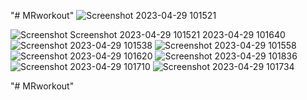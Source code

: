
"# MRworkout" 
![Screenshot 2023-04-29 101521](https://user-images.githubusercontent.com/107384906/235276910-03cff524-0577-4607-be95-faf554b54b5c.png)

![Screenshot 
![Screenshot 2023-04-29 101521](https://user-images.githubusercontent.com/107384906/235276716-7eb0f684-4cc4-4def-953c-e8c986245c07.png)
2023-04-29 101640](https://user-images.githubusercontent.com/107384906/235276697-8d07e371-8c5e-4b90-bcce-3cb85fe8e6e7.png)
![Screenshot 2023-04-29 101538](https://user-images.githubusercontent.com/107384906/235276702-4dd3d8ca-d684-4120-9585-9017e237b12a.png)
![Screenshot 2023-04-29 101558](https://user-images.githubusercontent.com/107384906/235276703-9a5af4af-64ad-4a3e-a337-2d86d3704c21.png)
![Screenshot 2023-04-29 101620](https://user-images.githubusercontent.com/107384906/235276706-3031cd80-2505-45c7-87bc-0b70a2d1cbc8.png)
![Screenshot 2023-04-29 101836](https://user-images.githubusercontent.com/107384906/235276710-cc52f4ee-e66b-44b5-a689-4fb22897fed5.png)
![Screenshot 2023-04-29 101710](https://user-images.githubusercontent.com/107384906/235276712-d446bdc7-7357-48bb-8d07-83b8865609dd.png)
![Screenshot 2023-04-29 101734](https://user-images.githubusercontent.com/107384906/235276714-174924fa-4458-4a0f-8bf7-84eb94ea2e51.png)

"# MRworkout" 
